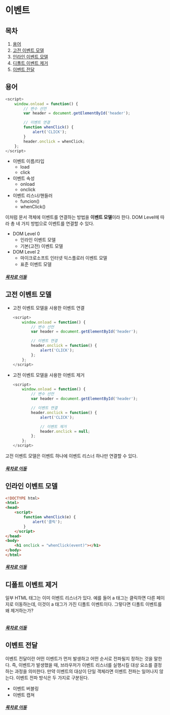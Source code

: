 이벤트
=====
## 목차
1. [용어](#용어)
2. [고전 이벤트 모델](#고전-이벤트-모델)
3. [인라인 이벤트 모델](#인라인-이벤트-모델)
4. [디폴트 이벤트 제거](#디폴트-이벤트-제거)
5. [이벤트 전달](#이벤트-전달)

## 용어
```javascript
<script>
    window.onload = function() {
        // 변수 선언
        var header = document.getElementById('header');

        // 이벤트 연결
        function whenClick() {
            alert('CLICK');
        }
        header.onclick = whenClick;
    };
</script>
```

* 이벤트 이름/타입
	* load
	* click
* 이벤트 속성
	* onload
	* onclick
* 이벤트 리스너/핸들러
	* funcion()
	* whenClick()

이처럼 문서 객체에 이벤트를 연결하는 방법을 **이벤트 모델**이라 한다. DOM Level에 따라 총 네 가지 방법으로 이벤트를 연결할 수 있다.

* DOM Level 0
	* 인라인 이벤트 모델
	* 기본(고전) 이벤트 모델
* DOM Level 2
	* 마이크로소프트 인터넷 익스플로러 이벤트 모델
	* 표준 이벤트 모델

##### [목차로 이동](#목차)

## 고전 이벤트 모델
* 고전 이벤트 모델을 사용한 이벤트 연결  
	```javascript
	<script>
	    window.onload = function() {
			// 변수 선언
			var header = document.getElementById('header');

			// 이벤트 연결
			header.onclick = function() {
				alert('CLICK');
			};
		};
	</script>
	```
* 고전 이벤트 모델을 사용한 이벤트 제거  
	```javascript
	<script>
	    window.onload = function() {
			// 변수 선언
			var header = document.getElementById('header');

			// 이벤트 연결
			header.onclick = function() {
				alert('CLICK');

				// 이벤트 제거
				header.onclick = null;
			};
		};
	</script>
	```

고전 이벤트 모델은 이벤트 하나에 이벤트 리스너 하나만 연결할 수 있다.

##### [목차로 이동](#목차)

## 인라인 이벤트 모델
```html
<!DOCTYPE html>
<html>
<head>
	<script>
		function whenClick(e) {
			alert('클릭');
		}
	</script>
</head>
<body>
	<h1 onclick = "whenClick(event)"></h1>
</body>
</html>
```

##### [목차로 이동](#목차)

## 디폴트 이벤트 제거
일부 HTML 태그는 이미 이벤트 리스너가 있다. 예를 들어 a 태그는 클릭하면 다른 페이지로 이동하는데, 이것이 a 태그가 가진 디폴트 이벤트이다. 그렇다면 디폴트 이벤트를 왜 제거하는가?

```javascript

```

##### [목차로 이동](#목차)

## 이벤트 전달
이벤트 전달이란 어떤 이벤트가 먼저 발생하고 어떤 순서로 전파될지 정하는 것을 말한다. 즉, 이벤트가 발생했을 때, 브라우저가 이벤트 리스너를 실행시킬 대상 요소를 결정하는 과정을 의미한다. 만약 이벤트의 대상이 단일 객체라면 이벤트 전파는 일어나지 않는다. 이벤트 전파 방식은 두 가지로 구분된다.

* 이벤트 버블링
* 이벤트 캡쳐

##### [목차로 이동](#목차)
